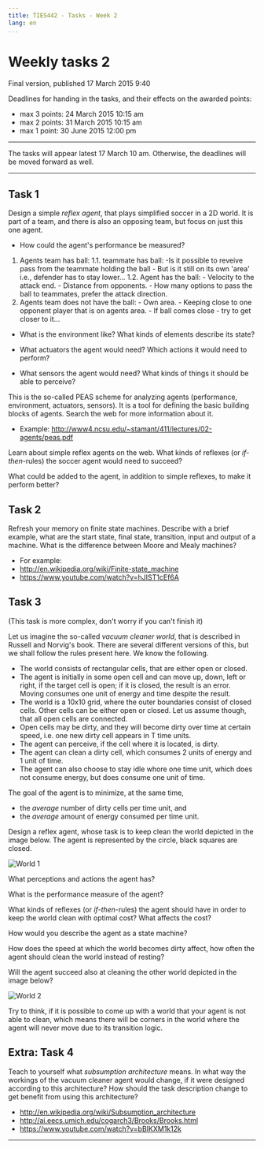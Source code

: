 ```yaml
---
title: TIES442 - Tasks - Week 2
lang: en
...
```


# Weekly tasks 2

Final version, published 17 March 2015 9:40

Deadlines for handing in the tasks, and their effects on the awarded points:

* max 3 points: 24 March 2015 10:15 am
* max 2 points: 31 March 2015 10:15 am
* max 1 point: 30 June 2015 12:00 pm

----

The tasks will appear latest 17 March 10 am. Otherwise, the deadlines will be
moved forward as well.

----

## Task 1

Design a simple *reflex agent*, that plays simplified soccer in a 2D world. It
is part of a team, and there is also an opposing team, but focus on just this
one agent.

* How could the agent's performance be measured?
1. Agents team has ball:
    1.1. teammate has ball:
        -Is it possible to reveive pass from the teammate holding the ball
            - But is it still on its own 'area' i.e., defender has to stay lower...
    1.2. Agent has the ball:
        - Velocity to the attack end. 
        - Distance from opponents.
        - How many options to pass the ball to teammates, prefer the attack direction. 
2. Agents team does not have the ball:
        - Own area.
        - Keeping close to one opponent player that is on agents area.
        - If ball comes close - try to get closer to it... 
* What is the environment like? What kinds of elements describe its state?

* What actuators the agent would need? Which actions it would need to perform?
* What sensors the agent would need? What kinds of things it should be able to
  perceive?

This is the so-called PEAS scheme for analyzing agents (performance,
environment, actuators, sensors). It is a tool for defining the basic building
blocks of agents. Search the web for more information about it.

* Example: <http://www4.ncsu.edu/~stamant/411/lectures/02-agents/peas.pdf>

Learn about simple reflex agents on the web. What kinds of reflexes
(or *if-then*-rules) the soccer agent would need to succeed?

What could be added to the agent, in addition to simple reflexes, to make it
perform better?

## Task 2

Refresh your memory on finite state machines. Describe with a brief example,
what are the start state, final state, transition, input and output of a
machine. What is the difference between Moore and Mealy machines?

* For example:
* <http://en.wikipedia.org/wiki/Finite-state_machine>
* <https://www.youtube.com/watch?v=hJIST1cEf6A>

## Task 3

(This task is more complex, don't worry if you can't finish it)

Let us imagine the so-called *vacuum cleaner world*, that is described in
Russell and Norvig's book. There are several different versions of this, but we
shall follow the rules present here. We know the following.

* The world consists of rectangular cells, that are either open or closed.
* The agent is initially in some open cell and can move up, down, left or right,
  if the target cell is open; if it is closed, the result is an error.
  Moving consumes one unit of energy and time despite the result.
* The world is a 10x10 grid, where the outer boundaries consist of closed cells.
  Other cells can be either open or closed. Let us assume though, that all open
  cells are connected.
* Open cells may be dirty, and they will become dirty over time at certain
  speed, i.e. one new dirty cell appears in T time units.
* The agent can perceive, if the cell where it is located, is dirty.
* The agent can clean a dirty cell, which consumes 2 units of energy and 1 unit
  of time.
* The agent can also choose to stay idle whore one time unit, which does not
  consume energy, but does consume one unit of time.

The goal of the agent is to minimize, at the same time,

* the *average* number of dirty cells per time unit, and
* the *average* amount of energy consumed per time unit.

Design a reflex agent, whose task is to keep clean the world depicted in the
image below. The agent is represented by the circle, black squares are closed.

![World 1](/images/world_1.png)

What perceptions and actions the agent has?

What is the performance measure of the agent?

What kinds of reflexes (or *if-then*-rules) the agent should have in order to
keep the world clean with optimal cost? What affects the cost?

How would you describe the agent as a state machine?

How does the speed at which the world becomes dirty affect, how often the agent
should clean the world instead of resting?

Will the agent succeed also at cleaning the other world depicted in the
image below?

![World 2](/images/world_2.png)

Try to think, if it is possible to come up with a world that your agent is not
able to clean, which means there will be corners in the world where the agent
will never move due to its transition logic.

## Extra: Task 4

Teach to yourself what *subsumption architecture* means. In what way the
workings of the vacuum cleaner agent would change, if it were designed according
to this architecture? How should the task description change to get benefit
from using this architecture?

* <http://en.wikipedia.org/wiki/Subsumption_architecture>
* <http://ai.eecs.umich.edu/cogarch3/Brooks/Brooks.html>
* <https://www.youtube.com/watch?v=bBIKXM1k12k>

----
